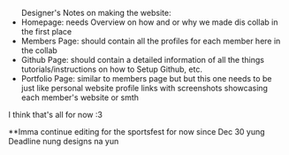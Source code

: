 <ul>
Designer's Notes on making the website:
<li>Homepage: needs Overview on how and or why we made dis collab in the first place</li>
<li>Members Page: should contain all the profiles for each member here in the collab</li>
<li>Github Page: should contain a detailed information of all the things tutorials/instructions on how to Setup Github, etc.</li>
<li>Portfolio Page: similar to members page but but this one needs to be just like personal website profile links with screenshots showcasing each member's website or smth</li>
    </ul>

<p>I think that's all for now :3</p>
**Imma continue editing for the sportsfest for now since Dec 30 yung Deadline nung designs na yun

